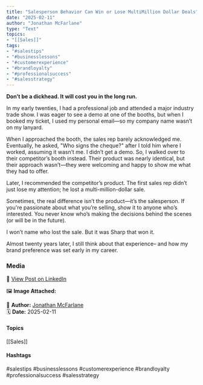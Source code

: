 ```yaml
---
title: "Salesperson Behavior Can Win or Lose MultiMillion Dollar Deals"  
date: "2025-02-11"  
author: "Jonathan McFarlane"  
type: "Text"  
topics:  
- "[[Sales]]"   
tags:  
- "#salestips"  
- "#businesslessons"  
- "#customerexperience"  
- "#brandloyalty"  
- "#professionalsuccess"  
- "#salesstrategy"  
---
```



**Don’t be a dickhead. It will cost you in the long run.**

In my early twenties, I had a professional job and attended a major industry trade show. I was eager to see a demo at one of the booths, but when I booked my ticket, I used my personal email—so my company name wasn’t on my lanyard.

When I approached the booth, the sales rep barely acknowledged me. Eventually, he asked, "Who signs the cheque?" after I told him where I worked, assuming it wasn’t me. I didn’t get a demo. So, I walked over to their competitor’s booth instead. Their product was nearly identical, but their approach wasn’t—they were welcoming and happy to show me what they had to offer.

Later, I recommended the competitor’s product. The first sales rep didn’t just lose my attention; he lost a multi-million-dollar sale.

Sometimes, the real difference isn’t the product—it’s the salesperson. If you're passionate about what you’re selling, show it to anyone who’s interested. You never know who’s making the decisions behind the scenes (or will be in the future).

I won’t name who lost the sale. But it was Sharp that won it.

Almost twenty years later, I still think about that experience– and how my brand preference was set early in my career.

### Media

🔗 [View Post on LinkedIn](https://www.linkedin.com/feed/update/urn:li:activity:7294909038461366272)  
  
🖼 **Image Attached:**  
  
  
👤 **Author:** [Jonathan McFarlane](https://www.linkedin.com/in/jonathanmcfarlane/)  
🗓️ **Date:** 2025-02-11

#### Topics

[[Sales]]  

#### Hashtags

#salestips #businesslessons #customerexperience #brandloyalty #professionalsuccess #salesstrategy